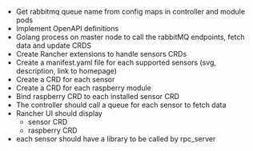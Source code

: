 - Get rabbitmq queue name from config maps in controller and module pods
- Implement OpenAPI definitions
- Golang process on master node to call the rabbitMQ endpoints, fetch data and update CRDS
- Create Rancher extensions to handle sensors CRDs
- Create a manifest.yaml file for each supported sensors (svg, description, link to homepage)
- Create a CRD for each sensor
- Create a CRD for each raspberry module
- Bind raspberry CRD to each installed sensor CRD
- The controller should call a queue for each sensor to fetch data
- Rancher UI should display
  - sensor CRD
  - raspberry CRD
- each sensor should have a library to be called by rpc_server